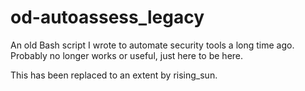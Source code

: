 od-autoassess_legacy
====================

An old Bash script I wrote to automate security tools a long time ago. Probably no longer works or useful, just here to be here.




This has been replaced to an extent by rising_sun.